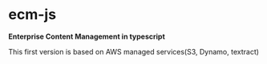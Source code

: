 # ecm-js
**Enterprise Content Management in typescript**

This first version is based on AWS managed services(S3, Dynamo, textract)
